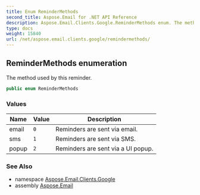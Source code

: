 ```yaml
---
title: Enum ReminderMethods
second_title: Aspose.Email for .NET API Reference
description: Aspose.Email.Clients.Google.ReminderMethods enum. The method used by this reminder
type: docs
weight: 15840
url: /net/aspose.email.clients.google/remindermethods/
---
```

## ReminderMethods enumeration

The method used by this reminder.

```csharp
public enum ReminderMethods
```

### Values

| Name | Value | Description |
| --- | --- | --- |
| email | `0` | Reminders are sent via email. |
| sms | `1` | Reminders are sent via SMS. |
| popup | `2` | Reminders are sent via a UI popup. |

### See Also

* namespace [Aspose.Email.Clients.Google](../../aspose.email.clients.google/)
* assembly [Aspose.Email](../../)


